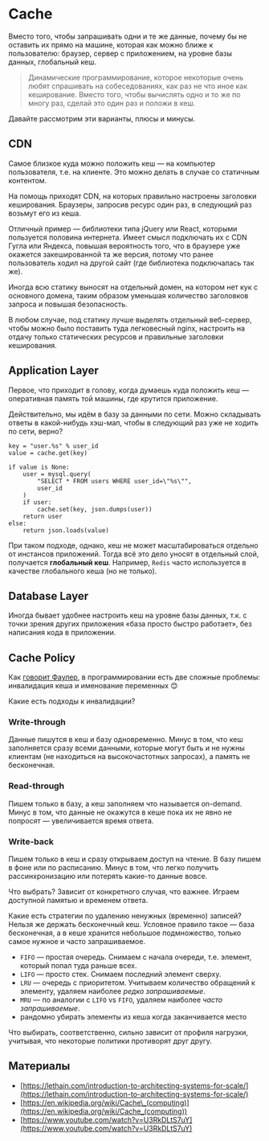 Cache
=====

Вместо того, чтобы запрашивать одни и те же данные, почему бы не оставить их прямо на машине, которая как можно ближе к пользователю: браузер, сервер с приложением, на уровне базы данных, глобальный кеш.

> Динамические программирование, которое некоторые очень любят спрашивать на собеседованиях, как раз не что иное как кеширование. Вместо того, чтобы вычислять одно и то же по многу раз, сделай это один раз и положи в кеш.

Давайте рассмотрим эти варианты, плюсы и минусы.

CDN
-------------

Самое близкое куда можно положить кеш — на компьютер пользователя, т.е. на клиенте. Это можно делать в случае со статичным контентом.

На помощь приходят CDN, на которых правильно настроены заголовки кеширования. Браузеры, запросив ресурс один раз, в следующий раз возьмут его из кеша.

Отличный пример — библиотеки типа jQuery или React, которыми пользуется половина интернета. Имеет смысл подключать их с CDN Гугла или Яндекса, повышая вероятность того, что в браузере уже окажется закешированной та же версия, потому что ранее пользователь ходил на другой сайт (где библиотека подключалась так же).

Иногда всю статику выносят на отдельный домен, на котором нет кук с основного домена, таким образом уменьшая количество заголовков запроса и повышая безопасность.

В любом случае, под статику лучше выделять отдельный веб-сервер, чтобы можно было поставить туда легковесный nginx, настроить на отдачу только статических ресурсов и правильные заголовки кеширования.

Application Layer
-----------------------------------------

Первое, что приходит в голову, когда думаешь куда положить кеш — оперативная память той машины, где крутится приложение.

Действительно, мы идём в базу за данными по сети. Можно складывать ответы в какой-нибудь хэш-мап, чтобы в следующий раз уже не ходить по сети, верно?

    key = "user.%s" % user_id
    value = cache.get(key)
    
    if value is None:
        user = mysql.query(
            "SELECT * FROM users WHERE user_id=\"%s\"",
            user_id
        )
        if user:
            cache.set(key, json.dumps(user))
        return user
    else:
        return json.loads(value)
    

При таком подходе, однако, кеш не может масштабироваться отдельно от инстансов приложений. Тогда всё это дело уносят в отдельный слой, получается **глобальный кеш**. Например, `Redis` часто используется в качестве глобального кеша (но не только).

Database Layer 
-----------------------------------

Иногда бывает удобнее настроить кеш на уровне базы данных, т.к. с точки зрения других приложения «база просто быстро работает», без написания кода в приложении.

Cache Policy 
-------------------------------

Как [говорит Фаулер](https://martinfowler.com/bliki/TwoHardThings.html), в программировании есть две сложные проблемы: инвалидация кеша и именование переменных 😊

Какие есть подходы к инвалидации?

### Write-through

Данные пишутся в кеш и базу одновременно. Минус в том, что кеш заполняется сразу всеми данными, которые могут быть и не нужны клиентам (не находиться на высокочастотных запросах), а память не бесконечная.

### Read-through

Пишем только в базу, а кеш заполняем что называется on-demand. Минус в том, что данные не окажутся в кеше пока их не явно не попросят — увеличивается время ответа.

### Write-back

Пишем только в кеш и сразу открываем доступ на чтение. В базу пишем в фоне или по расписанию. Минус в том, что легко получить рассинхронизацию или потерять какие-то данные вовсе.

Что выбрать? Зависит от конкретного случая, что важнее. Играем доступной памятью и временем ответа.

Какие есть стратегии по удалению ненужных (временно) записей? Нельзя же держать бесконечный кеш. Условное правило такое — база бесконечная, а в кеше хранится небольшое подмножество, только самое нужное и часто запрашиваемое.

*   `FIFO` — простая очередь. Снимаем с начала очереди, т.е. элемент, который попал туда раньше всех.
*   `LIFO` — просто стек. Снимаем последний элемент сверху.
*   `LRU` — очередь с приоритетом. Учитываем количество обращений к элементу, удаляем наиболее _редко запрашиваемые_.
*   `MRU` — по аналогии с `LIFO` vs `FIFO`, удаляем наиболее _часто запрашиваемые_.
*   рандомно убирать элементы из кеша когда заканчивается место

Что выбирать, соответственно, сильно зависит от профиля нагрузки, учитывая, что некоторые политики противорят друг другу.

Материалы 
-------------------------

*   [https://lethain.com/introduction-to-architecting-systems-for-scale/](https://lethain.com/introduction-to-architecting-systems-for-scale/)
*   [https://en.wikipedia.org/wiki/Cache\_(computing)](https://en.wikipedia.org/wiki/Cache_(computing))
*   [https://www.youtube.com/watch?v=U3RkDLtS7uY](https://www.youtube.com/watch?v=U3RkDLtS7uY)
